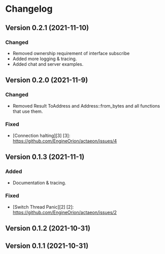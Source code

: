 # Changelog

## Version 0.2.1 (2021-11-10)
### Changed 
- Removed ownership requirement of interface subscribe
- Added more logging & tracing.
- Added chat and server examples.
## Version 0.2.0 (2021-11-9)
### Changed
- Removed Result ToAddress and Address::from_bytes and all functions
that use them.
### Fixed
- [Connection halting][3]
[3]: https://github.com/EngineOrion/actaeon/issues/4
## Version 0.1.3 (2021-11-1)
### Added
- Documentation & tracing.
### Fixed
- [Switch Thread Panic][2]
[2]: https://github.com/EngineOrion/actaeon/issues/2
## Version 0.1.2 (2021-10-31)
## Version 0.1.1 (2021-10-31)
